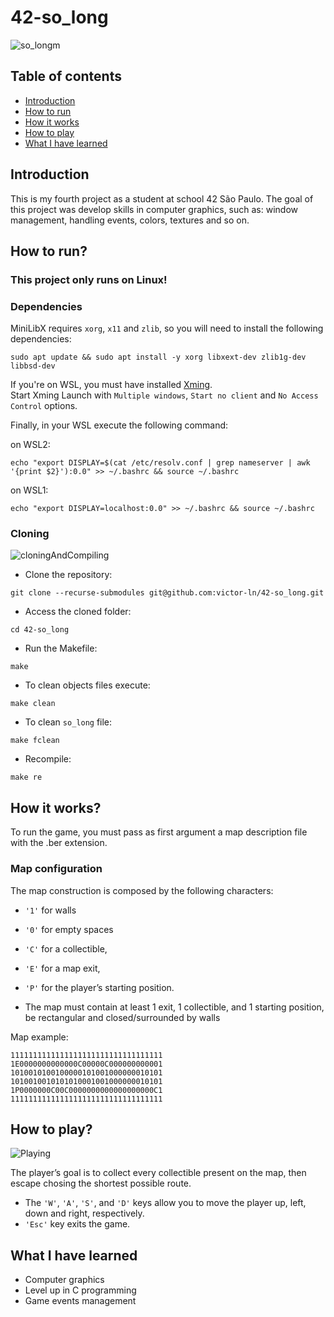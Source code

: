# 42-so_long

![so_longm](https://user-images.githubusercontent.com/81260589/198842273-22a3ce7f-1287-4110-b646-c6741d5b0bf3.png)

## Table of contents

- [Introduction](#Introduction)
- [How to run](#How-to-run)
- [How it works](#How-it-works)
- [How to play](#How-to-play)
- [What I have learned](#What-I-have-learned)

## Introduction
This is my fourth project as a student at school 42 São Paulo. 
The goal of this project was develop skills in computer graphics, such as: window management,
handling events, colors, textures and so on.

## How to run?

### __This project only runs on Linux!__

### Dependencies
MiniLibX requires `xorg`, `x11` and `zlib`, so you will need to install the following dependencies:

````
sudo apt update && sudo apt install -y xorg libxext-dev zlib1g-dev libbsd-dev
````

If you're on WSL, you must have installed <a href="https://sourceforge.net/projects/xming/">Xming</a>. <br>
Start Xming Launch with `Multiple windows`, `Start no client` and `No Access Control` options.

Finally, in your WSL execute the following command:

on WSL2:
````
echo "export DISPLAY=$(cat /etc/resolv.conf | grep nameserver | awk '{print $2}'):0.0" >> ~/.bashrc && source ~/.bashrc
````
on WSL1:
````
echo "export DISPLAY=localhost:0.0" >> ~/.bashrc && source ~/.bashrc
````

### Cloning

![cloningAndCompiling](https://user-images.githubusercontent.com/81260589/198892711-cd7b2d53-aa12-4f4b-a7f7-31e7585d89ad.gif)

- Clone the repository:
````
git clone --recurse-submodules git@github.com:victor-ln/42-so_long.git
````
- Access the cloned folder:
````
cd 42-so_long
````
- Run the Makefile:
````
make
````
- To clean objects files execute:
````
make clean
````
- To clean `so_long` file:
````
make fclean
````
- Recompile:
````
make re
````

## How it works?

To run the game, you must pass as first argument a map description file with the .ber extension.

### __Map configuration__

The map construction is composed by the following characters:

- `'1'` for walls
- `'0'` for empty spaces
- `'C'` for a collectible,
- `'E'` for a map exit,
- `'P'` for the player’s starting position.

- The map must contain at least 1 exit, 1 collectible, and 1 starting position, be rectangular and closed/surrounded by walls

Map example:

````
1111111111111111111111111111111111
1E0000000000000C00000C000000000001
1010010100100000101001000000010101
1010010010101010001001000000010101
1P0000000C00C0000000000000000000C1
1111111111111111111111111111111111
````

## How to play?

![Playing](https://user-images.githubusercontent.com/81260589/198892952-6c288146-3a77-47c4-9c2d-98459157b072.gif)

The player’s goal is to collect every collectible present on the map, then escape
chosing the shortest possible route.

- The `'W'`, `'A'`, `'S'`, and `'D'` keys allow you to move the player up, left, down and right, respectively.
- `'Esc'` key exits the game.

## What I have learned

- Computer graphics
- Level up in C programming
- Game events management
